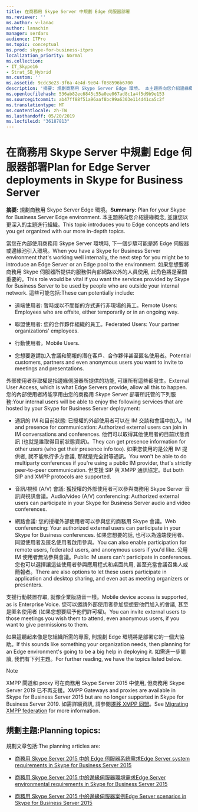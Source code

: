 ```yaml
---
title: 在商務用 Skype Server 中規劃 Edge 伺服器部署
ms.reviewer: ''
ms.author: v-lanac
author: lanachin
manager: serdars
audience: ITPro
ms.topic: conceptual
ms.prod: skype-for-business-itpro
localization_priority: Normal
ms.collection:
- IT_Skype16
- Strat_SB_Hybrid
ms.custom: ''
ms.assetid: 9cdc3e23-3f6a-4e4d-9e04-f038596b6700
description: '摘要: 規劃商務用 Skype Server Edge 環境。 本主題將向您介紹邊緣概念, 並讓您以更深入的主題進行組織。'
ms.openlocfilehash: 536ab82ec6845c55a0ee067ad8c1a4f5d9b9e153
ms.sourcegitcommit: ab47ff88f51a96aaf8bc99a6303e114d41ca5c2f
ms.translationtype: MT
ms.contentlocale: zh-TW
ms.lasthandoff: 05/20/2019
ms.locfileid: "36187813"
---
```

# <a name="plan-for-edge-server-deployments-in-skype-for-business-server"></a><span data-ttu-id="26c50-104">在商務用 Skype Server 中規劃 Edge 伺服器部署</span><span class="sxs-lookup"><span data-stu-id="26c50-104">Plan for Edge Server deployments in Skype for Business Server</span></span>
 
<span data-ttu-id="26c50-105">**摘要:** 規劃商務用 Skype Server Edge 環境。</span><span class="sxs-lookup"><span data-stu-id="26c50-105">**Summary:** Plan for your Skype for Business Server Edge environment.</span></span> <span data-ttu-id="26c50-106">本主題將向您介紹邊緣概念, 並讓您以更深入的主題進行組織。</span><span class="sxs-lookup"><span data-stu-id="26c50-106">This topic introduces you to Edge concepts and lets you get organized with our more in-depth topics.</span></span>
  
<span data-ttu-id="26c50-107">當您在內部使用商務用 Skype Server 環境時, 下一個步驟可能是將 Edge 伺服器或邊緣池引入環境。</span><span class="sxs-lookup"><span data-stu-id="26c50-107">When you have a Skype for Business Server environment that's working well internally, the next step for you might be to introduce an Edge Server or an Edge pool to the environment.</span></span> <span data-ttu-id="26c50-108">如果您想要將商務用 Skype 伺服器所提供的服務供內部網路以外的人員使用, 此角色將是至關重要的。</span><span class="sxs-lookup"><span data-stu-id="26c50-108">This role would be vital if you want the services provided by Skype for Business Server to be used by people who are outside your internal network.</span></span> <span data-ttu-id="26c50-109">這些可能包括:</span><span class="sxs-lookup"><span data-stu-id="26c50-109">These can potentially include:</span></span>
  
- <span data-ttu-id="26c50-110">遠端使用者: 暫時或以不間斷的方式進行非現場的員工。</span><span class="sxs-lookup"><span data-stu-id="26c50-110">Remote Users: Employees who are offsite, either temporarily or in an ongoing way.</span></span>
    
- <span data-ttu-id="26c50-111">聯盟使用者: 您的合作夥伴組織的員工。</span><span class="sxs-lookup"><span data-stu-id="26c50-111">Federated Users: Your partner organizations' employees.</span></span>
    
- <span data-ttu-id="26c50-112">行動使用者。</span><span class="sxs-lookup"><span data-stu-id="26c50-112">Mobile Users.</span></span>
    
- <span data-ttu-id="26c50-113">您想要邀請加入會議和簡報的潛在客戶、合作夥伴甚至匿名使用者。</span><span class="sxs-lookup"><span data-stu-id="26c50-113">Potential customers, partners and even anonymous users you want to invite to meetings and presentations.</span></span>
    
<span data-ttu-id="26c50-114">外部使用者存取權是指邊緣伺服器所提供的功能, 可讓所有這些都發生。</span><span class="sxs-lookup"><span data-stu-id="26c50-114">External User Access, which is what Edge Servers provide, allow all this to happen.</span></span> <span data-ttu-id="26c50-115">您的內部使用者將能享用由您的商務用 Skype Server 部署所託管的下列服務:</span><span class="sxs-lookup"><span data-stu-id="26c50-115">Your internal users will be able to enjoy the following services that are hosted by your Skype for Business Server deployment:</span></span>
  
- <span data-ttu-id="26c50-116">通訊的 IM 和目前狀態: 已授權的外部使用者可以在 IM 交談和會議中加入。</span><span class="sxs-lookup"><span data-stu-id="26c50-116">IM and presence for communication: Authorized external users can join in IM conversations and conferences.</span></span> <span data-ttu-id="26c50-117">他們可以取得其他使用者的目前狀態資訊 (也就是誰取得目前狀態資訊)。</span><span class="sxs-lookup"><span data-stu-id="26c50-117">They can get presence information for other users (who get their presence info too).</span></span> <span data-ttu-id="26c50-118">如果您使用的是公用 IM 提供者, 就不能執行多方會議, 那就是完全對等通訊。</span><span class="sxs-lookup"><span data-stu-id="26c50-118">You won't be able to do multiparty conferences if you're using a public IM provider, that's strictly peer-to-peer communication.</span></span> <span data-ttu-id="26c50-119">但支援 SIP 與 XMPP 通訊協定。</span><span class="sxs-lookup"><span data-stu-id="26c50-119">But both SIP and XMPP protocols are supported.</span></span>
    
- <span data-ttu-id="26c50-120">音訊/視頻 (A/V) 會議: 獲授權的外部使用者可以參與商務用 Skype Server 音訊與視訊會議。</span><span class="sxs-lookup"><span data-stu-id="26c50-120">Audio/video (A/V) conferencing: Authorized external users can participate in your Skype for Business Server audio and video conferences.</span></span>
    
- <span data-ttu-id="26c50-121">網路會議: 您的授權外部使用者可以參與您的商務用 Skype 會議。</span><span class="sxs-lookup"><span data-stu-id="26c50-121">Web conferencing: Your authorized external users can participate in your Skype for Business conferences.</span></span> <span data-ttu-id="26c50-122">如果您想要的話, 也可以為遠端使用者、同盟使用者及匿名使用者啟用參與。</span><span class="sxs-lookup"><span data-stu-id="26c50-122">You can also enable participation for remote users, federated users, and anonymous users if you'd like.</span></span> <span data-ttu-id="26c50-123">公用 IM 使用者無法參與會議。</span><span class="sxs-lookup"><span data-stu-id="26c50-123">Public IM users can't participate in conferences.</span></span> <span data-ttu-id="26c50-124">您也可以選擇讓這些使用者參與應用程式和桌面共用, 甚至充當會議召集人或簡報者。</span><span class="sxs-lookup"><span data-stu-id="26c50-124">There are also options to let these users participate in application and desktop sharing, and even act as meeting organizers or presenters.</span></span>
    
<span data-ttu-id="26c50-125">支援行動裝置存取, 就像企業版語音一樣。</span><span class="sxs-lookup"><span data-stu-id="26c50-125">Mobile device access is supported, as is Enterprise Voice.</span></span> <span data-ttu-id="26c50-126">您可以邀請外部使用者參加您想要他們加入的會議, 甚至是匿名使用者 (如果您想要賦予他們許可權)。</span><span class="sxs-lookup"><span data-stu-id="26c50-126">You can invite external users to those meetings you wish them to attend, even anonymous users, if you want to give permissions to them.</span></span>
  
<span data-ttu-id="26c50-127">如果這聽起來像是您組織所需的專案, 則規劃 Edge 環境將是部署它的一個大協助。</span><span class="sxs-lookup"><span data-stu-id="26c50-127">If this sounds like something your organization needs, then planning for an Edge environment's going to be a big help in deploying it.</span></span> <span data-ttu-id="26c50-128">如需進一步閱讀, 我們有下列主題。</span><span class="sxs-lookup"><span data-stu-id="26c50-128">For further reading, we have the topics listed below.</span></span>

> [!NOTE]
> <span data-ttu-id="26c50-129">XMPP 閘道和 proxy 可在商務用 Skype Server 2015 中使用, 但商務用 Skype Server 2019 已不再支援。</span><span class="sxs-lookup"><span data-stu-id="26c50-129">XMPP Gateways and proxies are available in Skype for Business Server 2015 but are no longer supported in Skype for Business Server 2019.</span></span> <span data-ttu-id="26c50-130">如需詳細資訊, 請參閱[遷移 XMPP 同盟](../../../SfBServer2019/migration/migrating-xmpp-federation.md)。</span><span class="sxs-lookup"><span data-stu-id="26c50-130">See [Migrating XMPP federation](../../../SfBServer2019/migration/migrating-xmpp-federation.md) for more information.</span></span> 
  
## <a name="planning-topics"></a><span data-ttu-id="26c50-131">規劃主題:</span><span class="sxs-lookup"><span data-stu-id="26c50-131">Planning topics:</span></span>

<span data-ttu-id="26c50-132">規劃文章包括:</span><span class="sxs-lookup"><span data-stu-id="26c50-132">The planning articles are:</span></span>
  
- [<span data-ttu-id="26c50-133">商務用 Skype Server 2015 中的 Edge 伺服器系統需求</span><span class="sxs-lookup"><span data-stu-id="26c50-133">Edge Server system requirements in Skype for Business Server 2015</span></span>](system-requirements.md)
    
- [<span data-ttu-id="26c50-134">商務用 Skype Server 2015 中的邊緣伺服器環境需求</span><span class="sxs-lookup"><span data-stu-id="26c50-134">Edge Server environmental requirements in Skype for Business Server 2015</span></span>](edge-environmental-requirements.md)
    
- [<span data-ttu-id="26c50-135">商務用 Skype Server 2015 中的邊緣伺服器案例</span><span class="sxs-lookup"><span data-stu-id="26c50-135">Edge Server scenarios in Skype for Business Server 2015</span></span>](scenarios.md)
    

